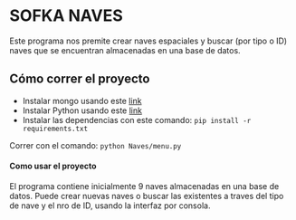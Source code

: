 # SOFKA NAVES

Este programa nos premite crear naves espaciales y buscar (por tipo o ID) naves que se encuentran almacenadas en una base de datos.

## Cómo correr el proyecto

- Instalar mongo usando este [link](https://www.mongodb.com/try/download/community)
- Instalar Python usando este [link](https://www.python.org/downloads/)
- Instalar las dependencias con este comando: `pip install -r requirements.txt`

Correr con el comando: `python Naves/menu.py`

#### Como usar el proyecto

El programa contiene inicialmente 9 naves almacenadas en una base de datos.
Puede crear nuevas naves o buscar las existentes a traves del tipo de nave y el nro de ID, usando la interfaz por consola.
